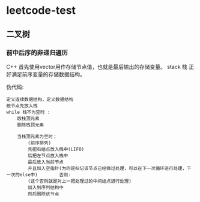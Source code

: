 # leetcode-test

## 二叉树

### 前中后序的非递归遍历

C++
    首先使用vector用作存储节点值，也就是最后输出的存储变量。
    stack 栈  正好满足前序变量的存储数据结构。
    
伪代码:

    定义连续数据结构，定义数据结构
    根节点先放入栈
    while 栈不为空时 :
        取栈顶元素
        删除栈顶元素
        
        当栈顶元素为空时：
            (前序排列)
            先把右结点放入栈中(LIFO)
            后把左节点放入栈中
            最后放入当前节点
            并且加入空指针(为的是标记该节点已经做过处理，可以在下一次循环进行处理，下一次的else中)        否则:
            (这个否则就是对上一把处理过的中间结点进行处理)
            加入到序列结构中
            然后删除该节点 
